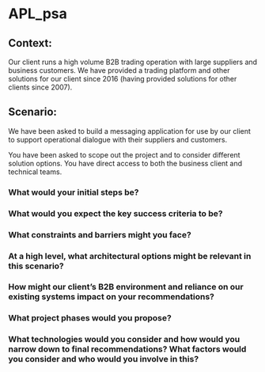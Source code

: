 # APL_psa


## Context:

Our client runs a high volume B2B trading operation with large suppliers and business customers. We have provided a trading platform and other solutions for our client since 2016 (having provided solutions for other clients since 2007). 

 

## Scenario:

We have been asked to build a messaging application for use by our client to support operational dialogue with their suppliers and customers.

You have been asked to scope out the project and to consider different solution options. You have direct access to both the business client and technical teams.

### What would your initial steps be?

### What would you expect the key success criteria to be?
### What constraints and barriers might you face?

### At a high level, what architectural options might be relevant in this scenario?

### How might our client’s B2B environment and reliance on our existing systems impact on your recommendations?

### What project phases would you propose?

### What technologies would you consider and how would you narrow down to final recommendations? What factors would you consider and who would you involve in this? 

